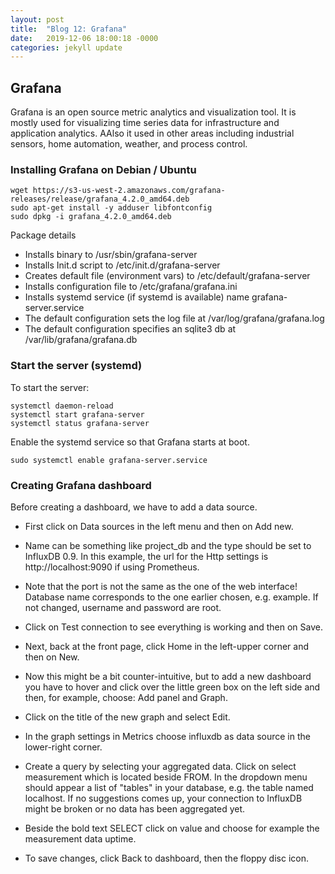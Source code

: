 ```yaml
---
layout: post
title:  "Blog 12: Grafana"
date:   2019-12-06 18:00:18 -0000
categories: jekyll update
---
```


<h2>Grafana</h2>

Grafana is an open source metric analytics and visualization tool. It is mostly used for visualizing time series data for infrastructure and application analytics. AAlso it used in other areas including industrial sensors, home automation, weather, and process control.

<h3>Installing Grafana on Debian / Ubuntu</h3>

    wget https://s3-us-west-2.amazonaws.com/grafana-releases/release/grafana_4.2.0_amd64.deb
    sudo apt-get install -y adduser libfontconfig
    sudo dpkg -i grafana_4.2.0_amd64.deb

Package details
  - Installs binary to /usr/sbin/grafana-server
  - Installs Init.d script to /etc/init.d/grafana-server
  - Creates default file (environment vars) to /etc/default/grafana-server
  - Installs configuration file to /etc/grafana/grafana.ini
  - Installs systemd service (if systemd is available) name grafana-server.service
  - The default configuration sets the log file at /var/log/grafana/grafana.log
  - The default configuration specifies an sqlite3 db at /var/lib/grafana/grafana.db

<h3>Start the server (systemd)</h3>
  To start the server:

    systemctl daemon-reload
    systemctl start grafana-server
    systemctl status grafana-server

Enable the systemd service so that Grafana starts at boot.

    sudo systemctl enable grafana-server.service

<h3>Creating Grafana dashboard</h3>

Before creating a dashboard, we have to add a data source.

  - First click on Data sources in the left menu and then on Add new.

  - Name can be something like project_db and the type should be set to InfluxDB 0.9. In this example, the url for the Http settings is http://localhost:9090 if using Prometheus.

  - Note that the port is not the same as the one of the web interface! Database name corresponds to the one earlier chosen, e.g. example. If not changed, username and password are root.

  - Click on Test connection to see everything is working and then on Save.

  - Next, back at the front page, click Home in the left-upper corner and then on New.

  - Now this might be a bit counter-intuitive, but to add a new dashboard you have to hover and click over the little green box on the left side and then, for example, choose: Add panel and Graph.

  - Click on the title of the new graph and select Edit.

  - In the graph settings in Metrics choose influxdb as data source in the lower-right corner.

  - Create a query by selecting your aggregated data. Click on select measurement which is located beside FROM. In the dropdown menu should appear a list of "tables" in your database, e.g. the table named localhost. If no suggestions comes up, your connection to InfluxDB might be broken or no data has been aggregated yet.

  - Beside the bold text SELECT click on value and choose for example the measurement data uptime.

  - To save changes, click Back to dashboard, then the floppy disc icon.





[jekyll-docs]: https://jekyllrb.com/docs/home
[jekyll-gh]:   https://github.com/jekyll/jekyll
[jekyll-talk]: https://talk.jekyllrb.com/
